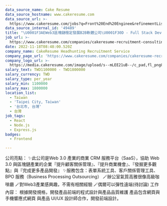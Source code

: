 ```yaml
---
data_source_name: Cake Resume
data_source_hostname: www.cakeresume.com
data_source_url: >-
  https://www.cakeresume.com/jobs?q=Front%20End%20Enginee&refinementList[lang_name][0]=E[…]tech_front-end-development&range[salary_range][min]=1000000
data_source_internal_id: '49489'
title: "\U0001F3AEWeb3區塊鏈穩定發展B2B軟體公司\U0001F30D - Full Stack Developer 全端工程師(前端使用React框架，歡迎前端背景人才！未來將負責60%前端+40%後端) - CL"
job_url: >-
  https://www.cakeresume.com/companies/cakeresume-recruitment-consulting/jobs/444024
date: 2022-11-18T08:48:00.520Z
company_name: CakeResume Headhunting Recruitment Service
company_page_url: 'https://www.cakeresume.com/companies/cakeresume-recruitment-consulting'
company_logo_url: >-
  https://media.cakeresume.com/image/upload/s--mLEE21uB--/c_pad,fl_png8,h_200,w_200/v1620881212/vdbipassrdfr8omwzeq6.png
salary_text: TWD1100000 - TWD1800000
salary_currency: TWD
salary_type: per_year
salary_min: 1100000
salary_max: 1800000
location_list:
  - Taiwan
  - 'Taipei City, Taiwan'
  - '台北市, 台灣'
  - 台灣
job_tags:
  - React
  - Node.js
  - Express.js
badges:
  - Frontend

---
```


公司亮點： ✨此公司是Web 3.0 產業的商業 CRM 服務平台（SaaS），協助 Web 3.0 與區塊鏈產業的企業『提升顧客關係管理』、『提升商業機會』、『發掘更多觀點』與『完成更多產品開發』 ✨服務包含：表單系統工具、客戶關係管理工具、 BPO 服務（Business Processing Outsourcing） 🪄辦公室氣質高雅很像高級咖啡廳 🪄對Web3產業感興趣，不需有相關經驗 🪄偶爾可以彈性遠端(待討論) 工作內容： 根據開發規格，開發產品前端的程式設計與產品品質維護 產品包含網頁與手機響應式網頁 與產品 UI/UX 設計師合作，開發前端設計。
